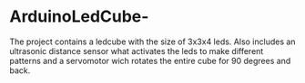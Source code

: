 # ArduinoLedCube-
The project contains a ledcube with the size of 3x3x4 leds.
Also includes an ultrasonic distance sensor what activates the leds to make different patterns and a 
servomotor wich rotates the entire cube for 90 degrees and back.
